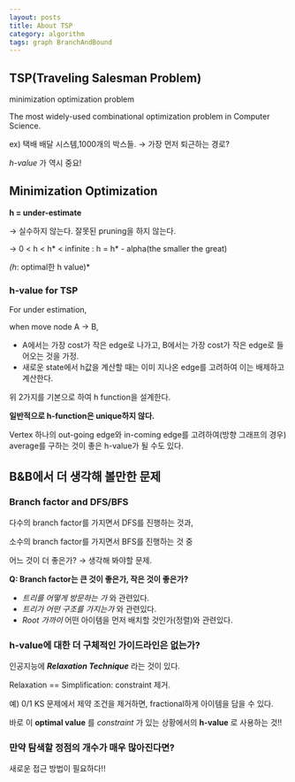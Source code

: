 ```yaml
---
layout: posts
title: About TSP
category: algorithm
tags: graph BranchAndBound
---
```


## TSP(Traveling Salesman Problem)

minimization optimization problem

The most widely-used combinational optimization problem in Computer Science.

ex) 택배 배달 시스템,1000개의 박스들. → 가장 먼저 퇴근하는 경로?

_h-value_ 가 역시 중요!

## Minimization Optimization

**h = under-estimate**

→ 실수하지 않는다. 잘못된 pruning을 하지 않는다.

→ 0 < h < h* < infinite : h = h* - alpha(the smaller the great)

_(h_: optimal한 h value)\*

### h-value for TSP

For under estimation,

when move node A → B,

- A에서는 가장 cost가 작은 edge로 나가고, B에서는 가장 cost가 작은 edge로 들어오는 것을 가정.
- 새로운 state에서 h값을 계산할 때는 이미 지나온 edge를 고려하여 이는 배제하고 계산한다.

위 2가지를 기본으로 하여 h function을 설계한다.

**일반적으로 h-function은 unique하지 않다.**

Vertex 하나의 out-going edge와 in-coming edge를 고려하여(방향 그래프의 경우) average를 구하는 것이 좋은 h-value가 될 수도 있다.

## B&B에서 더 생각해 볼만한 문제

### Branch factor and DFS/BFS

다수의 branch factor를 가지면서 DFS를 진행하는 것과,

소수의 branch factor를 가지면서 BFS를 진행하는 것 중

어느 것이 더 좋은가? → 생각해 봐야할 문제.

**Q: Branch factor는 큰 것이 좋은가, 작은 것이 좋은가?**

- _트리를 어떻게 방문하는 가_ 와 관련있다.
- _트리가 어떤 구조를 가지는가_ 와 관련있다.
- _Root 가까이_ 어떤 아이템을 먼저 배치할 것인가(정렬)와 관련있다.

### h-value에 대한 더 구체적인 가이드라인은 없는가?

인공지능에 **_Relaxation Technique_** 라는 것이 있다.

Relaxation == Simplification: constraint 제거.

예) 0/1 KS 문제에서 제약 조건을 제거하면, fractional하게 아이템을 담을 수 있다.

바로 이 **optimal value** 를 _constraint_ 가 있는 상황에서의 **h-value** 로 사용하는 것!!

### 만약 탐색할 정점의 개수가 매우 많아진다면?

새로운 접근 방법이 필요하다!!
